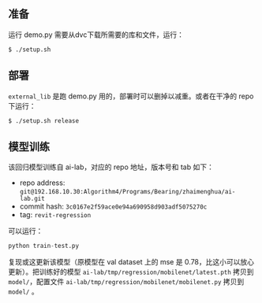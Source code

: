  ## 准备

运行 demo.py 需要从dvc下载所需要的库和文件，运行：

```shell
$ ./setup.sh
```

## 部署

``external_lib`` 是跑 demo.py 用的，部署时可以删掉以减重。或者在干净的 repo 下运行：

```shell
$ ./setup.sh release
```



## 模型训练

该回归模型训练自 ai-lab，对应的 repo 地址，版本号和 tab 如下：

* repo address: ``git@192.168.10.30:Algorithm4/Programs/Bearing/zhaimenghua/ai-lab.git``
* commit hash: ``3c0167e2f59ace0e94a690958d903adf5075270c``
* tag: ``revit-regression``

可以运行：

```python
python train-test.py
```

复现或这更新该模型（原模型在 val dataset 上的 mse 是 0.78，比这小可以放心更新）。把训练好的模型 ``ai-lab/tmp/regression/mobilenet/latest.pth`` 拷贝到 ``model/``，配置文件 ``ai-lab/tmp/regression/mobilenet/mobilenet.py`` 拷贝到 ``model/`` 。 

